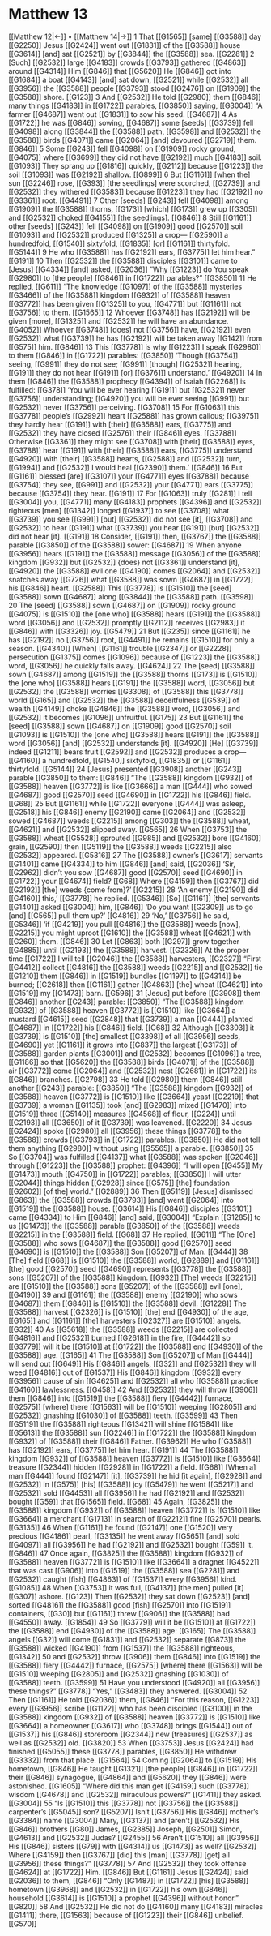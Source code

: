 # Matthew 13
[[Matthew 12|←]] • [[Matthew 14|→]]
1 That [[G1565]] [same] [[G3588]] day [[G2250]] Jesus [[G2424]] went out [[G1831]] of the [[G3588]] house [[G3614]] [and] sat [[G2521]] by [[G3844]] the [[G3588]] sea. [[G2281]] 
2 [Such] [[G2532]] large [[G4183]] crowds [[G3793]] gathered [[G4863]] around [[G4314]] Him [[G846]] that [[G5620]] He [[G846]] got into [[G1684]] a boat [[G4143]] [and] sat down, [[G2521]] while [[G2532]] all [[G3956]] the [[G3588]] people [[G3793]] stood [[G2476]] on [[G1909]] the [[G3588]] shore. [[G123]] 
3 And [[G2532]] He told [[G2980]] them [[G846]] many things [[G4183]] in [[G1722]] parables, [[G3850]] saying, [[G3004]] “A farmer [[G4687]] went out [[G1831]] to sow his seed. [[G4687]] 
4 As [[G1722]] he was [[G846]] sowing, [[G4687]] some [seeds] [[G3739]] fell [[G4098]] along [[G3844]] the [[G3588]] path, [[G3598]] and [[G2532]] the [[G3588]] birds [[G4071]] came [[G2064]] [and] devoured [[G2719]] them. [[G846]] 
5 Some [[G243]] fell [[G4098]] on [[G1909]] rocky ground, [[G4075]] where [[G3699]] they did not have [[G2192]] much [[G4183]] soil. [[G1093]] They sprang up [[G1816]] quickly, [[G2112]] because [[G1223]] the soil [[G1093]] was [[G2192]] shallow. [[G899]] 
6 But [[G1161]] [when the] sun [[G2246]] rose, [[G393]] [the seedlings] were scorched, [[G2739]] and [[G2532]] they withered [[G3583]] because [[G1223]] they had [[G2192]] no [[G3361]] root. [[G4491]] 
7 Other [seeds] [[G243]] fell [[G4098]] among [[G1909]] the [[G3588]] thorns, [[G173]] [which] [[G173]] grew up [[G305]] and [[G2532]] choked [[G4155]] [the seedlings]. [[G846]] 
8 Still [[G1161]] other [seeds] [[G243]] fell [[G4098]] on [[G1909]] good [[G2570]] soil [[G1093]] and [[G2532]] produced [[G1325]] a crop— [[G2590]] a hundredfold, [[G1540]] sixtyfold, [[G1835]] [or] [[G1161]] thirtyfold. [[G5144]] 
9 He who [[G3588]] has [[G2192]] ears, [[G3775]] let him hear.” [[G191]] 
10 Then [[G2532]] the [[G3588]] disciples [[G3101]] came to [Jesus] [[G4334]] [and] asked, [[G2036]] “Why [[G1223]] do You speak [[G2980]] to [the people] [[G846]] in [[G1722]] parables?” [[G3850]] 
11 He replied, [[G611]] “The knowledge [[G1097]] of the [[G3588]] mysteries [[G3466]] of the [[G3588]] kingdom [[G932]] of [[G3588]] heaven [[G3772]] has been given [[G1325]] to you, [[G4771]] but [[G1161]] not [[G3756]] to them. [[G1565]] 
12 Whoever [[G3748]] has [[G2192]] will be given [more], [[G1325]] and [[G2532]] he will have an abundance. [[G4052]] Whoever [[G3748]] [does] not [[G3756]] have, [[G2192]] even [[G2532]] what [[G3739]] he has [[G2192]] will be taken away [[G142]] from [[G575]] him. [[G846]] 
13 This [[G3778]] is why [[G1223]] I speak [[G2980]] to them [[G846]] in [[G1722]] parables: [[G3850]] ‘Though [[G3754]] seeing, [[G991]] they do not see; [[G991]] [though] [[G2532]] hearing, [[G191]] they do not hear [[G191]] [or] [[G3761]] understand.’ [[G4920]] 
14 In them [[G846]] the [[G3588]] prophecy [[G4394]] of Isaiah [[G2268]] is fulfilled: [[G378]] ‘You will be ever hearing [[G191]] but [[G2532]] never [[G3756]] understanding; [[G4920]] you will be ever seeing [[G991]] but [[G2532]] never [[G3756]] perceiving. [[G3708]] 
15 For [[G1063]] this [[G3778]] people’s [[G2992]] heart [[G2588]] has grown callous; [[G3975]] they hardly hear [[G191]] with [their] [[G3588]] ears, [[G3775]] and [[G2532]] they have closed [[G2576]] their [[G846]] eyes. [[G3788]] Otherwise [[G3361]] they might see [[G3708]] with [their] [[G3588]] eyes, [[G3788]] hear [[G191]] with [their] [[G3588]] ears, [[G3775]] understand [[G4920]] with [their] [[G3588]] hearts, [[G2588]] and [[G2532]] turn, [[G1994]] and [[G2532]] I would heal [[G2390]] them.’ [[G846]] 
16 But [[G1161]] blessed [are] [[G3107]] your [[G4771]] eyes [[G3788]] because [[G3754]] they see, [[G991]] and [[G2532]] your [[G4771]] ears [[G3775]] because [[G3754]] they hear. [[G191]] 
17 For [[G1063]] truly [[G281]] I tell [[G3004]] you, [[G4771]] many [[G4183]] prophets [[G4396]] and [[G2532]] righteous [men] [[G1342]] longed [[G1937]] to see [[G3708]] what [[G3739]] you see [[G991]] [but] [[G2532]] did not see [it], [[G3708]] and [[G2532]] to hear [[G191]] what [[G3739]] you hear [[G191]] [but] [[G2532]] did not hear [it]. [[G191]] 
18 Consider, [[G191]] then, [[G3767]] the [[G3588]] parable [[G3850]] of the [[G3588]] sower: [[G4687]] 
19 When anyone [[G3956]] hears [[G191]] the [[G3588]] message [[G3056]] of the [[G3588]] kingdom [[G932]] but [[G2532]] {does} not [[G3361]] understand [it], [[G4920]] the [[G3588]] evil one [[G4190]] comes [[G2064]] and [[G2532]] snatches away [[G726]] what [[G3588]] was sown [[G4687]] in [[G1722]] his [[G846]] heart. [[G2588]] This [[G3778]] is [[G1510]] the [seed] [[G3588]] sown [[G4687]] along [[G3844]] the [[G3588]] path. [[G3598]] 
20 The [seed] [[G3588]] sown [[G4687]] on [[G1909]] rocky ground [[G4075]] is [[G1510]] the [one who] [[G3588]] hears [[G191]] the [[G3588]] word [[G3056]] and [[G2532]] promptly [[G2112]] receives [[G2983]] it [[G846]] with [[G3326]] joy. [[G5479]] 
21 But [[G235]] since [[G1161]] he has [[G2192]] no [[G3756]] root, [[G4491]] he remains [[G1510]] for only a season. [[G4340]] [When] [[G1161]] trouble [[G2347]] or [[G2228]] persecution [[G1375]] comes [[G1096]] because of [[G1223]] the [[G3588]] word, [[G3056]] he quickly falls away. [[G4624]] 
22 The [seed] [[G3588]] sown [[G4687]] among [[G1519]] the [[G3588]] thorns [[G173]] is [[G1510]] the [one who] [[G3588]] hears [[G191]] the [[G3588]] word, [[G3056]] but [[G2532]] the [[G3588]] worries [[G3308]] of [[G3588]] this [[G3778]] world [[G165]] and [[G2532]] the [[G3588]] deceitfulness [[G539]] of wealth [[G4149]] choke [[G4846]] the [[G3588]] word, [[G3056]] and [[G2532]] it becomes [[G1096]] unfruitful. [[G175]] 
23 But [[G1161]] the [seed] [[G3588]] sown [[G4687]] on [[G1909]] good [[G2570]] soil [[G1093]] is [[G1510]] the [one who] [[G3588]] hears [[G191]] the [[G3588]] word [[G3056]] [and] [[G2532]] understands [it]. [[G4920]] [He] [[G3739]] indeed [[G1211]] bears fruit [[G2592]] and [[G2532]] produces a crop— [[G4160]] a hundredfold, [[G1540]] sixtyfold, [[G1835]] or [[G1161]] thirtyfold. [[G5144]] 
24 [Jesus] presented [[G3908]] another [[G243]] parable [[G3850]] to them: [[G846]] “The [[G3588]] kingdom [[G932]] of [[G3588]] heaven [[G3772]] is like [[G3666]] a man [[G444]] who sowed [[G4687]] good [[G2570]] seed [[G4690]] in [[G1722]] his [[G846]] field. [[G68]] 
25 But [[G1161]] while [[G1722]] everyone [[G444]] was asleep, [[G2518]] his [[G846]] enemy [[G2190]] came [[G2064]] and [[G2532]] sowed [[G4687]] weeds [[G2215]] among [[G303]] the [[G3588]] wheat, [[G4621]] and [[G2532]] slipped away. [[G565]] 
26 When [[G3753]] the [[G3588]] wheat [[G5528]] sprouted [[G985]] and [[G2532]] bore [[G4160]] grain, [[G2590]] then [[G5119]] the [[G3588]] weeds [[G2215]] also [[G2532]] appeared. [[G5316]] 
27 The [[G3588]] owner’s [[G3617]] servants [[G1401]] came [[G4334]] to him [[G846]] [and] said, [[G2036]] ‘Sir, [[G2962]] didn’t you sow [[G4687]] good [[G2570]] seed [[G4690]] in [[G1722]] your [[G4674]] field? [[G68]] Where [[G4159]] then [[G3767]] did [[G2192]] [the] weeds {come from}?’ [[G2215]] 
28 ‘An enemy [[G2190]] did [[G4160]] this,’ [[G3778]] he replied. [[G5346]] [So] [[G1161]] [the] servants [[G1401]] asked [[G3004]] him, [[G846]] ‘Do you want [[G2309]] us to go [and] [[G565]] pull them up?’ [[G4816]] 
29 ‘No,’ [[G3756]] he said, [[G5346]] ‘if [[G4219]] you pull [[G4816]] the [[G3588]] weeds [now], [[G2215]] you might uproot [[G1610]] the [[G3588]] wheat [[G4621]] with [[G260]] them. [[G846]] 
30 Let [[G863]] both [[G297]] grow together [[G4885]] until [[G2193]] the [[G3588]] harvest. [[G2326]] At the proper time [[G1722]] I will tell [[G2046]] the [[G3588]] harvesters, [[G2327]] “First [[G4412]] collect [[G4816]] the [[G3588]] weeds [[G2215]] and [[G2532]] tie [[G1210]] them [[G846]] in [[G1519]] bundles [[G1197]] to [[G4314]] be burned; [[G2618]] then [[G1161]] gather [[G4863]] [the] wheat [[G4621]] into [[G1519]] my [[G1473]] barn. [[G596]] 
31 [Jesus] put before [[G3908]] them [[G846]] another [[G243]] parable: [[G3850]] “The [[G3588]] kingdom [[G932]] of [[G3588]] heaven [[G3772]] is [[G1510]] like [[G3664]] a mustard [[G4615]] seed [[G2848]] that [[G3739]] a man [[G444]] planted [[G4687]] in [[G1722]] his [[G846]] field. [[G68]] 
32 Although [[G3303]] it [[G3739]] is [[G1510]] [the] smallest [[G3398]] of all [[G3956]] seeds, [[G4690]] yet [[G1161]] it grows into [[G837]] the largest [[G3173]] of [[G3588]] garden plants [[G3001]] and [[G2532]] becomes [[G1096]] a tree, [[G1186]] so that [[G5620]] the [[G3588]] birds [[G4071]] of the [[G3588]] air [[G3772]] come [[G2064]] and [[G2532]] nest [[G2681]] in [[G1722]] its [[G846]] branches. [[G2798]] 
33 He told [[G2980]] them [[G846]] still another [[G243]] parable: [[G3850]] “The [[G3588]] kingdom [[G932]] of [[G3588]] heaven [[G3772]] is [[G1510]] like [[G3664]] yeast [[G2219]] that [[G3739]] a woman [[G1135]] took [and] [[G2983]] mixed [[G1470]] into [[G1519]] three [[G5140]] measures [[G4568]] of flour, [[G224]] until [[G2193]] all [[G3650]] of it [[G3739]] was leavened. [[G2220]] 
34 Jesus [[G2424]] spoke [[G2980]] all [[G3956]] these things [[G3778]] to the [[G3588]] crowds [[G3793]] in [[G1722]] parables. [[G3850]] He did not tell them anything [[G2980]] without using [[G5565]] a parable. [[G3850]] 
35 So [[G3704]] was fulfilled [[G4137]] what [[G3588]] was spoken [[G2046]] through [[G1223]] the [[G3588]] prophet: [[G4396]] “I will open [[G455]] My [[G1473]] mouth [[G4750]] in [[G1722]] parables; [[G3850]] I will utter [[G2044]] things hidden [[G2928]] since [[G575]] [the] foundation [[G2602]] [of the] world.” [[G2889]] 
36 Then [[G5119]] [Jesus] dismissed [[G863]] the [[G3588]] crowds [[G3793]] [and] went [[G2064]] into [[G1519]] the [[G3588]] house. [[G3614]] His [[G846]] disciples [[G3101]] came [[G4334]] to Him [[G846]] [and] said, [[G3004]] “Explain [[G1285]] to us [[G1473]] the [[G3588]] parable [[G3850]] of the [[G3588]] weeds [[G2215]] in the [[G3588]] field. [[G68]] 
37 He replied, [[G611]] “The [One] [[G3588]] who sows [[G4687]] the [[G3588]] good [[G2570]] seed [[G4690]] is [[G1510]] the [[G3588]] Son [[G5207]] of Man. [[G444]] 
38 [The] field [[G68]] is [[G1510]] the [[G3588]] world, [[G2889]] and [[G1161]] [the] good [[G2570]] seed [[G4690]] represents [[G3778]] the [[G3588]] sons [[G5207]] of the [[G3588]] kingdom. [[G932]] [The] weeds [[G2215]] are [[G1510]] the [[G3588]] sons [[G5207]] of the [[G3588]] evil [one], [[G4190]] 
39 and [[G1161]] the [[G3588]] enemy [[G2190]] who sows [[G4687]] them [[G846]] is [[G1510]] the [[G3588]] devil. [[G1228]] The [[G3588]] harvest [[G2326]] is [[G1510]] [the] end [[G4930]] of the age, [[G165]] and [[G1161]] [the] harvesters [[G2327]] are [[G1510]] angels. [[G32]] 
40 As [[G5618]] the [[G3588]] weeds [[G2215]] are collected [[G4816]] and [[G2532]] burned [[G2618]] in the fire, [[G4442]] so [[G3779]] will it be [[G1510]] at [[G1722]] the [[G3588]] end [[G4930]] of the [[G3588]] age. [[G165]] 
41 The [[G3588]] Son [[G5207]] of Man [[G444]] will send out [[G649]] His [[G846]] angels, [[G32]] and [[G2532]] they will weed [[G4816]] out of [[G1537]] His [[G846]] kingdom [[G932]] every [[G3956]] cause of sin [[G4625]] and [[G2532]] all who [[G3588]] practice [[G4160]] lawlessness. [[G458]] 
42 And [[G2532]] they will throw [[G906]] them [[G846]] into [[G1519]] the [[G3588]] fiery [[G4442]] furnace, [[G2575]] [where] there [[G1563]] will be [[G1510]] weeping [[G2805]] and [[G2532]] gnashing [[G1030]] of [[G3588]] teeth. [[G3599]] 
43 Then [[G5119]] the [[G3588]] righteous [[G1342]] will shine [[G1584]] like [[G5613]] the [[G3588]] sun [[G2246]] in [[G1722]] the [[G3588]] kingdom [[G932]] of [[G3588]] their [[G846]] Father. [[G3962]] He who [[G3588]] has [[G2192]] ears, [[G3775]] let him hear. [[G191]] 
44 The [[G3588]] kingdom [[G932]] of [[G3588]] heaven [[G3772]] is [[G1510]] like [[G3664]] treasure [[G2344]] hidden [[G2928]] in [[G1722]] a field. [[G68]] [When a] man [[G444]] found [[G2147]] [it], [[G3739]] he hid [it again], [[G2928]] and [[G2532]] in [[G575]] [his] [[G3588]] joy [[G5479]] he went [[G5217]] and [[G2532]] sold [[G4453]] all [[G3956]] he had [[G2192]] and [[G2532]] bought [[G59]] that [[G1565]] field. [[G68]] 
45 Again, [[G3825]] the [[G3588]] kingdom [[G932]] of [[G3588]] heaven [[G3772]] is [[G1510]] like [[G3664]] a merchant [[G1713]] in search of [[G2212]] fine [[G2570]] pearls. [[G3135]] 
46 When [[G1161]] he found [[G2147]] one [[G1520]] very precious [[G4186]] pearl, [[G3135]] he went away [[G565]] [and] sold [[G4097]] all [[G3956]] he had [[G2192]] and [[G2532]] bought [[G59]] it. [[G846]] 
47 Once again, [[G3825]] the [[G3588]] kingdom [[G932]] of [[G3588]] heaven [[G3772]] is [[G1510]] like [[G3664]] a dragnet [[G4522]] that was cast [[G906]] into [[G1519]] the [[G3588]] sea [[G2281]] and [[G2532]] caught [fish] [[G4863]] of [[G1537]] every [[G3956]] kind. [[G1085]] 
48 When [[G3753]] it was full, [[G4137]] [the men] pulled [it] [[G307]] ashore. [[G123]] Then [[G2532]] they sat down [[G2523]] [and] sorted [[G4816]] the [[G3588]] good [fish] [[G2570]] into [[G1519]] containers, [[G30]] but [[G1161]] threw [[G906]] the [[G3588]] bad [[G4550]] away. [[G1854]] 
49 So [[G3779]] will it be [[G1510]] at [[G1722]] the [[G3588]] end [[G4930]] of the [[G3588]] age: [[G165]] The [[G3588]] angels [[G32]] will come [[G1831]] and [[G2532]] separate [[G873]] the [[G3588]] wicked [[G4190]] from [[G1537]] the [[G3588]] righteous, [[G1342]] 
50 and [[G2532]] throw [[G906]] them [[G846]] into [[G1519]] the [[G3588]] fiery [[G4442]] furnace, [[G2575]] [where] there [[G1563]] will be [[G1510]] weeping [[G2805]] and [[G2532]] gnashing [[G1030]] of [[G3588]] teeth. [[G3599]] 
51 Have you understood [[G4920]] all [[G3956]] these things?” [[G3778]] “Yes,” [[G3483]] they answered. [[G3004]] 
52 Then [[G1161]] He told [[G2036]] them, [[G846]] “For this reason, [[G1223]] every [[G3956]] scribe [[G1122]] who has been discipled [[G3100]] in the [[G3588]] kingdom [[G932]] of [[G3588]] heaven [[G3772]] is [[G1510]] like [[G3664]] a homeowner [[G3617]] who [[G3748]] brings [[G1544]] out of [[G1537]] his [[G846]] storeroom [[G2344]] new [treasures] [[G2537]] as well as [[G2532]] old. [[G3820]] 
53 When [[G3753]] Jesus [[G2424]] had finished [[G5055]] these [[G3778]] parables, [[G3850]] He withdrew [[G3332]] from that place. [[G1564]] 
54 Coming [[G2064]] to [[G1519]] His hometown, [[G846]] He taught [[G1321]] [the people] [[G846]] in [[G1722]] their [[G846]] synagogue, [[G4864]] and [[G5620]] they [[G846]] were astonished. [[G1605]] “Where did this man get [[G4159]] such [[G3778]] wisdom [[G4678]] and [[G2532]] miraculous powers?” [[G1411]] they asked. [[G3004]] 
55 “Is [[G1510]] this [[G3778]] not [[G3756]] the [[G3588]] carpenter’s [[G5045]] son? [[G5207]] Isn’t [[G3756]] His [[G846]] mother’s [[G3384]] name [[G3004]] Mary, [[G3137]] and [aren’t] [[G2532]] His [[G846]] brothers [[G80]] James, [[G2385]] Joseph, [[G2501]] Simon, [[G4613]] and [[G2532]] Judas? [[G2455]] 
56 Aren’t [[G1510]] all [[G3956]] His [[G846]] sisters [[G79]] with [[G4314]] us [[G1473]] as well? [[G2532]] Where [[G4159]] then [[G3767]] [did] this [man] [[G3778]] [get] all [[G3956]] these things?” [[G3778]] 
57 And [[G2532]] they took offense [[G4624]] at [[G1722]] Him. [[G846]] But [[G1161]] Jesus [[G2424]] said [[G2036]] to them, [[G846]] “Only [[G1487]] in [[G1722]] [his] [[G3588]] hometown [[G3968]] and [[G2532]] in [[G1722]] his own [[G846]] household [[G3614]] is [[G1510]] a prophet [[G4396]] without honor.” [[G820]] 
58 And [[G2532]] He did not do [[G4160]] many [[G4183]] miracles [[G1411]] there, [[G1563]] because of [[G1223]] their [[G846]] unbelief. [[G570]] 
